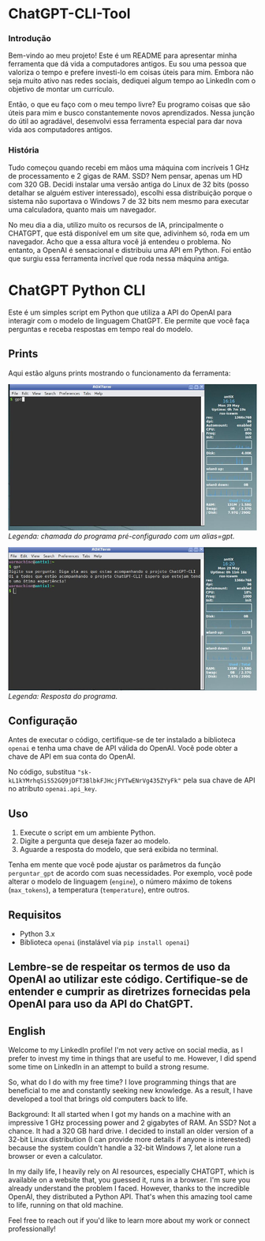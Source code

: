 # ChatGPT-CLI-Tool

### Introdução

Bem-vindo ao meu projeto! Este é um README para apresentar minha ferramenta que dá vida a computadores antigos. Eu sou uma pessoa que valoriza o tempo e prefere investi-lo em coisas úteis para mim. Embora não seja muito ativo nas redes sociais, dediquei algum tempo ao LinkedIn com o objetivo de montar um currículo.

Então, o que eu faço com o meu tempo livre? Eu programo coisas que são úteis para mim e busco constantemente novos aprendizados. Nessa junção do útil ao agradável, desenvolvi essa ferramenta especial para dar nova vida aos computadores antigos.

### História

Tudo começou quando recebi em mãos uma máquina com incríveis 1 GHz de processamento e 2 gigas de RAM. SSD? Nem pensar, apenas um HD com 320 GB. Decidi instalar uma versão antiga do Linux de 32 bits (posso detalhar se alguém estiver interessado), escolhi essa distribuição porque o sistema não suportava o Windows 7 de 32 bits nem mesmo para executar uma calculadora, quanto mais um navegador.

No meu dia a dia, utilizo muito os recursos de IA, principalmente o CHATGPT, que está disponível em um site que, adivinhem só, roda em um navegador. Acho que a essa altura você já entendeu o problema. No entanto, a OpenAI é sensacional e distribuiu uma API em Python. Foi então que surgiu essa ferramenta incrível que roda nessa máquina antiga.

# ChatGPT Python CLI

Este é um simples script em Python que utiliza a API do OpenAI para interagir com o modelo de linguagem ChatGPT. Ele permite que você faça perguntas e receba respostas em tempo real do modelo. 

## Prints

Aqui estão alguns prints mostrando o funcionamento da ferramenta:

![Exemplo 1](/prints/history.jpg)
*Legenda: chamada do programa pré-configurado com um alias=gpt.*

![Exemplo 2](/prints/screenshot.jpg)
*Legenda: Resposta do programa.*



## Configuração

Antes de executar o código, certifique-se de ter instalado a biblioteca `openai` e tenha uma chave de API válida do OpenAI. Você pode obter a chave de API em sua conta do OpenAI.

No código, substitua `"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"` pela sua chave de API no atributo `openai.api_key`.

## Uso

1. Execute o script em um ambiente Python.
2. Digite a pergunta que deseja fazer ao modelo.
3. Aguarde a resposta do modelo, que será exibida no terminal.

Tenha em mente que você pode ajustar os parâmetros da função `perguntar_gpt` de acordo com suas necessidades. Por exemplo, você pode alterar o modelo de linguagem (`engine`), o número máximo de tokens (`max_tokens`), a temperatura (`temperature`), entre outros.

## Requisitos

- Python 3.x
- Biblioteca `openai` (instalável via `pip install openai`)

Lembre-se de respeitar os termos de uso da OpenAI ao utilizar este código. Certifique-se de entender e cumprir as diretrizes fornecidas pela OpenAI para uso da API do ChatGPT.
-----------------------------------------------------------------------------------------------------------------------------

## English

Welcome to my LinkedIn profile! I'm not very active on social media, as I prefer to invest my time in things that are useful to me. However, I did spend some time on LinkedIn in an attempt to build a strong resume.

So, what do I do with my free time? I love programming things that are beneficial to me and constantly seeking new knowledge. As a result, I have developed a tool that brings old computers back to life.

Background:
It all started when I got my hands on a machine with an impressive 1 GHz processing power and 2 gigabytes of RAM. An SSD? Not a chance. It had a 320 GB hard drive. I decided to install an older version of a 32-bit Linux distribution (I can provide more details if anyone is interested) because the system couldn't handle a 32-bit Windows 7, let alone run a browser or even a calculator.

In my daily life, I heavily rely on AI resources, especially CHATGPT, which is available on a website that, you guessed it, runs in a browser. I'm sure you already understand the problem I faced. However, thanks to the incredible OpenAI, they distributed a Python API. That's when this amazing tool came to life, running on that old machine.

Feel free to reach out if you'd like to learn more about my work or connect professionally!
